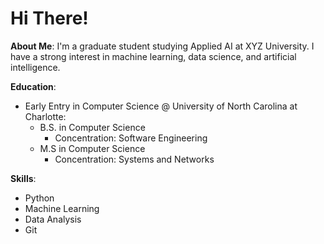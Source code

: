 # Hi There!

**About Me**:
I'm a graduate student studying Applied AI at XYZ University. I have a strong interest in machine learning, data science, and artificial intelligence.

**Education**:
- Early Entry in Computer Science @ University of North Carolina at Charlotte:
  - B.S. in Computer Science
    - Concentration: Software Engineering
  - M.S in Computer Science
    - Concentration: Systems and Networks

**Skills**:
- Python
- Machine Learning
- Data Analysis
- Git
